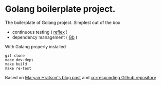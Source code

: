 # Golang boilerplate project.

The boilerplate of Golang project.
Simplest out of the box
- continuous testing ( [reflex](github.com/cespare/reflex) )
- dependency management ( [Gb](https://github.com/cespare/reflex) )

With Golang properly installed
```
git clone 
make dev-deps
make build
make re-test
```

Based on [Maryan Hratson's blog post](http://techblog.thescore.com/2015/11/09/go-from-playing-to-production/) and 
[corresponding Github repository](https://github.com/maryanhratson/go-from-playing-to-production)